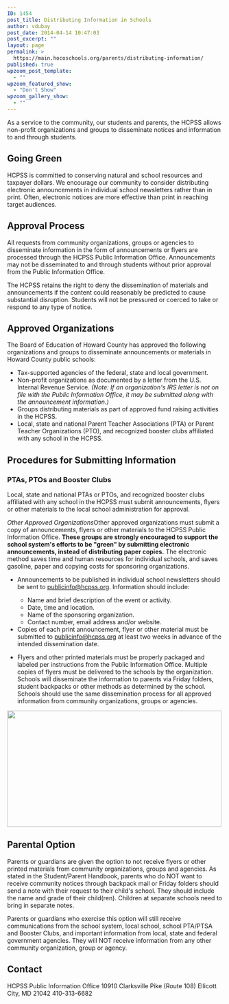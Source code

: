 ```yaml
---
ID: 1454
post_title: Distributing Information in Schools
author: vdubay
post_date: 2014-04-14 10:47:03
post_excerpt: ""
layout: page
permalink: >
  https://main.hocoschools.org/parents/distributing-information/
published: true
wpzoom_post_template:
  - ""
wpzoom_featured_show:
  - "Don't Show"
wpzoom_gallery_show:
  - ""
---
```

<p>As a service to the community, our students and parents, the HCPSS allows non-profit organizations and groups to disseminate notices and information to and through students. </p>

<h2>Going Green</h2>
<p>HCPSS is committed to conserving natural and school resources and taxpayer dollars. We encourage our community to consider distributing electronic announcements in individual school newsletters rather than in print. Often, electronic notices are more effective than print in reaching target audiences.</p>

<h2>Approval Process</h2>
<p>All requests from community organizations, groups or agencies to disseminate information in the form of announcements or flyers are processed through the HCPSS Public Information Office. Announcements may not be disseminated to and through students without prior approval from the Public Information Office. </p>

<p>The HCPSS retains the right to deny the dissemination of materials and announcements if the content could reasonably be predicted to cause substantial disruption. Students will not be pressured or coerced to take or respond to any type of notice.</p>

<h2>Approved Organizations</h2>
<p>The Board of Education of Howard County has approved the following organizations and groups to disseminate announcements or materials in Howard County public schools:</p>

<ul>
  <li>Tax-supported agencies of the federal, state and local government.</li>
  <li>Non-profit organizations as documented by a letter from the U.S. Internal Revenue Service. <em>(Note: If an organization's IRS letter is not on file with the Public Information Office, it may be submitted along with the announcement information.)</em></li>
  <li>Groups distributing materials as part of approved fund raising activities in the HCPSS.</li>
  <li>Local, state and national Parent Teacher Associations (PTA) or Parent Teacher Organizations (PTO), and recognized booster clubs affiliated with any school in the HCPSS.</li>
</ul>

<h2>Procedures for Submitting Information</h2>
<h3>PTAs, PTOs and Booster Clubs </h3>

<p>Local, state and national PTAs or PTOs, and recognized booster clubs affiliated with any school in the HCPSS must submit announcements, flyers or other materials to the local school administration for approval.</p>

<p><em>Other Approved Organizations</em>Other approved organizations  must submit a copy of announcements, flyers or other materials to the HCPSS Public Information Office. <strong>These groups are strongly encouraged to support the school system's efforts to be &quot;green&quot; by submitting electronic announcements, instead of distributing paper copies.</strong> The electronic method saves time and human resources for individual schools, and saves gasoline, paper and copying costs for sponsoring organizations.</p>

<ul>
  <li>Announcements to be published in individual school newsletters should be sent to <a href="mailto:publicinfo@hcpss.org">publicinfo@hcpss.org</a>. Information should include:</li>
   <ul>
    <li> Name and brief description of the event or activity.</li>
    <li>Date, time and location.</li>
    <li>Name of the sponsoring organization.</li>
    <li>Contact number, email address and/or website.</li>
   </ul>
  <li>Copies of each print announcement, flyer or other material must be submitted to <a href="mailto:publicinfo@hcpss.org">publicinfo@hcpss.org</a> at least two weeks in advance of the intended dissemination date.</li>
</ul>
<ul>
  <li>Flyers and other printed materials must be properly packaged and labeled per instructions from the Public Information Office. Multiple copies of flyers must be delivered to the schools by the organization. Schools will disseminate the information to parents via Friday folders, student backpacks or other methods as determined by the school. Schools should use the same dissemination process for all approved information from community organizations, groups or agencies.</li>
</ul>

<img class="pict" src="/f/parents/students_in_row.jpg" alt="" width="500" height="271" />

<h2>Parental Option</h2>
<p>Parents or guardians are given the option to not receive flyers or other printed materials from community organizations, groups and agencies. As stated in the Student/Parent Handbook, parents who do NOT want to receive community notices through backpack mail or Friday folders should send a note with their request to their child's school. They should include the name and grade of their child(ren). Children at separate schools need to bring in separate notes.</p>

<p>Parents or guardians who exercise this option will still receive communications from the school system, local school, school PTA/PTSA and Booster Clubs, and important information from local, state and federal government agencies. They will NOT receive information from any other community organization, group or agency.</p>

<h2>Contact</h2>
<p>HCPSS
Public Information Office
10910 Clarksville Pike (Route 108)
Ellicott City, MD 21042
410-313-6682</p>